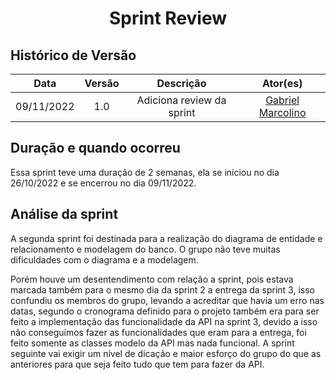 <h1 align="center">Sprint Review</h1>

## Histórico de Versão

|    Data    | Versão |         Descrição         |                       Ator(es)                       |
| :--------: | :----: | :-----------------------: | :--------------------------------------------------: |
| 09/11/2022 |  1.0   | Adiciona review da sprint | [Gabriel Marcolino](https://github.com/GabrielMR360) |

## Duração e quando ocorreu

Essa sprint teve uma duração de 2 semanas, ela se iniciou no dia 26/10/2022 e se encerrou no dia 09/11/2022.

## Análise da sprint

A segunda sprint foi destinada para a realização do diagrama de entidade e relacionamento e modelagem do banco. O grupo não teve muitas dificuldades com o diagrama e a modelagem. 

Porém houve um desentendimento com relação a sprint, pois estava marcada também para o mesmo dia da sprint 2 a entrega da sprint 3, isso confundiu os membros do grupo, levando a acreditar que havia um erro nas datas, segundo o cronograma definido para o projeto também era para ser feito a implementação das funcionalidade da API na sprint 3, devido a isso não conseguimos fazer as funcionalidades que eram para a entrega, foi feito somente as classes modelo da API mas nada funcional. A sprint seguinte vai exigir um nível de dicação e maior esforço do grupo do que as anteriores para que seja feito tudo que tem para fazer da API.